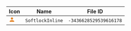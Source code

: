 | Icon | Name | File ID |
| ---  | ---  | ---     |
| ![](SoftlockInline.png) | `SoftlockInline` | `-3436628529539616178` |
